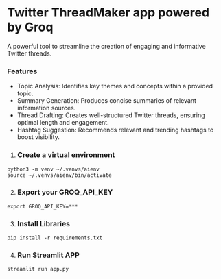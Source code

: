 # Twitter ThreadMaker app powered by Groq

A powerful tool to streamline the creation of engaging and informative Twitter threads.

### Features
* Topic Analysis: Identifies key themes and concepts within a provided topic.
* Summary Generation: Produces concise summaries of relevant information sources.
* Thread Drafting: Creates well-structured Twitter threads, ensuring optimal length and engagement.
* Hashtag Suggestion: Recommends relevant and trending hashtags to boost visibility.

  

1. ### Create a virtual environment
 ```
 python3 -m venv ~/.venvs/aienv
 source ~/.venvs/aienv/bin/activate
 
```
 
2. ### Export your GROQ_API_KEY
```
export GROQ_API_KEY=***
```

3. ### Install Libraries
```
pip install -r requirements.txt
```

4. ### Run Streamlit APP
```
streamlit run app.py
```

